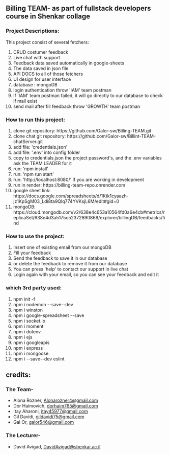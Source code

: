 <h2>Billing TEAM- as part of fullstack developers course in Shenkar collage</h2>

<h3>Project Descriptions:</h3>
This project consist of several fetchers:
<ol>
<li>CRUD costumer feedback</li>
<li>Live chat with support</li>
<li>Feedback data saved automatically in google-sheets</li>
<li>The data saved in json file</li>
<li>API DOCS to all of those fetchers</li>
<li>UI design for user interface</li>
<li>database : mongoDB</li>
<li>login authentication throw 'IAM' team postman</li>
<li>if 'IAM' team postman failed, it will go directly to our database to check if mail exist</li>
<li>send mail after fill feedback throw 'GROWTH' team postman</li>

</ol>

<h3>How to run this project:</h3>
<ol>
<li>clone git repository: https://github.com/Galor-sw/Billing-TEAM.git </li>
<li>clone chat git repository: https://github.com/Galor-sw/Billint-TEAM-chatServer.git </li>
<li>add file: 'credentials.json' </li>
<li>add file: '.env' into config folder </li>
<li>copy to credentials.json the project password's, and the .env variables ask the TEAM LEADER for it</li>
<li>run: 'npm install'</li>
<li>run: 'npm run start'</li>
<li>run: 'http://localhost:8080/' if you are working in development </li>
<li>run in render: https://billing-team-repo.onrender.com </li>
<li>google sheet link: https://docs.google.com/spreadsheets/d/1Ktk1cyaazh-jz1KpSgM03_Ldi8ta9Qlq774YVKsjL6M/edit#gid=0 </li>
<li>mongoDB: https://cloud.mongodb.com/v2/638e4c653a10564fd0a6e4cb#metrics/replicaSet/638e4d3a5175c52372890869/explorer/billingDB/feedbacks/find</li>
</ol>

<h3>How to use the project:</h3>
<ol>
<li>Insert one of existing email from our mongoDB </li>
<li>Fill your feedback</li>
<li>Send the feedback to save it in our database</li>
<li>or delete the feedback to remove it from our database</li>
<li>You can press 'help' to contact our support in live chat</li>
<li>Login again with your email, so you can see your feedback and edit it</li>
</ol>

<h3>which 3rd party used:</h3>
<ol>
<li>npm init -f</li>
<li>npm i nodemon --save--dev</li>
<li>npm i winston</li>
<li>npm i google-spreadsheet --save</li>
<li>npm i socket.io</li>
<li>npm i moment</li>
<li>npm i dotenv</li>
<li>npm i ejs</li>
<li>npm i googleapis</li>
<li>npm i express</li>
<li>npm i mongoose</li>
<li>npm i --save--dev eslint</li>
</ol>



<h2>credits:</h2>
<h3>The Team-</h3>

- Alona Rozner, Alonarozner4@gmail.com</br>
- Dor Haimovich, dorhaim765@gmail.com</br>
- Itay Aharoni, itay45977@gmail.com</br>
- Gil Davidi, gildavidi75@gmail.com</br>
- Gal Or, galor546@gmail.com

<h3>The Lecturer-</h3>

- David Avigad, DavidAvigad@shenkar.ac.il